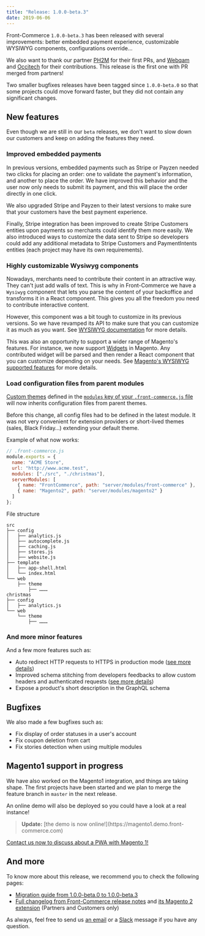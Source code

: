```yaml
---
title: "Release: 1.0.0-beta.3"
date: 2019-06-06
---
```


Front-Commerce `1.0.0-beta.3` has been released with several improvements: better embedded payment experience, customizable WYSIWYG components, configurations override…

We also want to thank our partner [PH2M](https://www.ph2m.com) for their first PRs, and [Webqam](https://www.webqam.fr) and [Occitech](https://www.occitech.fr) for their contributions. This release is the first one with PR merged from partners!

Two smaller bugfixes releases have been tagged since `1.0.0-beta.0` so that some projects could move forward faster, but they did not contain any significant changes.

<!-- more -->

## New features

Even though we are still in our `beta` releases, we don't want to slow down our customers and keep on adding the features they need.

### Improved embedded payments

In previous versions, embedded payments such as Stripe or Payzen needed two clicks for placing an order: one to validate the payment's information, and another to place the order. We have improved this behavior and the user now only needs to submit its payment, and this will place the order directly in one click.

We also upgraded Stripe and Payzen to their latest versions to make sure that your customers have the best payment experience.

Finally, Stripe integration has been improved to create Stripe Customers entities upon payments so merchants could identify them more easily. We also introduced ways to customize the data sent to Stripe so developers could add any additional metadata to Stripe Customers and PaymentIntents entities (each project may have its own requirements).

### Highly customizable Wysiwyg components

Nowadays, merchants need to contribute their content in an attractive way. They can't just add walls of text. This is why in Front-Commerce we have a `Wysiwyg` component that lets you parse the content of your backoffice and transforms it in a React component. This gives you all the freedom you need to contribute interactive content.

However, this component was a bit tough to customize in its previous versions. So we have revamped its API to make sure that you can customize it as much as you want. See [WYSIWYG documentation](/docs/advanced/theme/wysiwyg.html) for more details.

This was also an opportunity to support a wider range of Magento's features. For instance, we now support [Widgets](https://www.toptal.com/magento/custom-widgets-in-magento-2) in Magento. Any contributed widget will be parsed and then render a React component that you can customize depending on your needs. See [Magento's WYSIWYG supported features](/docs/advanced/theme/wysiwyg.html#Magento-theme-modules-Wysiwyg-MagentoWysiwyg) for more details.

### Load configuration files from parent modules

[Custom themes](/docs/essentials/extend-the-theme.html) defined in the [`modules` key of your `.front-commerce.js` file](/docs/reference/front-commerce-js.html#modules) will now inherits configuration files from parent themes.

Before this change, all config files had to be defined in the latest module.
It was not very convenient for extension providers or short-lived themes (sales, Black Friday…) extending your default theme.

Example of what now works:

```js
// .front-commerce.js
module.exports = {
  name: "ACME Store",
  url: "http://www.acme.test",
  modules: ["./src", "./christmas"],
  serverModules: [
    { name: "FrontCommerce", path: "server/modules/front-commerce" },
    { name: "Magento2", path: "server/modules/magento2" }
  ]
};
```

File structure

```text
src
├── config
│   ├── analytics.js
│   ├── autocomplete.js
│   ├── caching.js
│   ├── stores.js
│   ├── website.js
├── template
│   ├── app-shell.html
│   └── index.html
└── web
    ├── theme
        ├── ………
christmas
├── config
│   ├── analytics.js
└── web
    └── theme
        ├── ………
```

### And more minor features

And a few more features such as:

* Auto redirect HTTP requests to HTTPS in production mode ([see more details](/docs/appendices/migration-guides.html#HTTPS))
* Improved schema stitching from developers feedbacks to allow custom headers and authenticated requests ([see more details](/docs/advanced/graphql/remote-schemas.html#Customize-remote-HTTP-requests))
* Expose a product's short description in the GraphQL schema

## Bugfixes

We also made a few bugfixes such as:

* Fix display of order statuses in a user's account
* Fix coupon deletion from cart
* Fix stories detection when using multiple modules

## Magento1 support in progress

We have also worked on the Magento1 integration, and things are taking shape.
The first projects have been started and we plan to merge the feature branch in `master` in the next release.

An online demo will also be deployed so you could have a look at a real instance!

<blockquote class="important"><strong>Update:</strong> [the demo is now online!](https://magento1.demo.front-commerce.com)</blockquote>

<a class="link primary button" href="mailto:contact@front-commerce.com?subject=I’d like to keep my Magento1 and give it superpowers!">Contact us now to discuss about a PWA with Magento 1!</a>

## And more

To know more about this release, we recommend you to check the following pages:
- [Migration guide from 1.0.0-beta.0 to 1.0.0-beta.3](/docs/appendices/migration-guides.html#1-0-0-beta-0-gt-1-0-0-beta-3)
- [Full changelog from Front-Commerce release notes](https://gitlab.com/front-commerce/front-commerce/releases) and [its Magento 2 extension](https://gitlab.com/front-commerce/magento2-module-front-commerce/releases) (Partners and Customers only)

As always, feel free to send us [an email](mailto:contact@front-commerce.com) or a [Slack](https://join.slack.com/t/front-commerce/shared_invite/enQtMzI2OTEyMDYzOTkxLWEzODg2NjM5MmVhNGUwODE0OTI4MWMwYTcxZWZkNzE1YjU4MzRlZmQ0YWY5NDNkZWM0ZGMzMGQ4NDc4OTgxMTU) message if you have any question.
